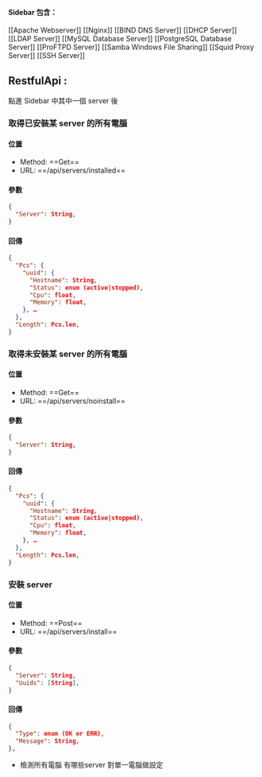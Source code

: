 #### Sidebar 包含：

[[Apache Webserver]]
[[Nginx]]
[[BIND DNS Server]]
[[DHCP Server]]
[[LDAP Server]]
[[MySQL Database Server]]
[[PostgreSQL Database Server]]
[[ProFTPD Server]]
[[Samba Windows File Sharing]]
[[Squid Proxy Server]]
[[SSH Server]]

## RestfulApi :

點進 Sidebar 中其中一個 server 後

### 取得已安裝某 server 的所有電腦

#### 位置

- Method: ==Get==
- URL: ==/api/servers/installed==

#### 參數

```Json
{
  "Server": String,
}
```

#### 回傳

```Json
{
  "Pcs": {
    "uuid": {
      "Hostname": String,
      "Status": enum (active|stopped),
      "Cpu": float,
      "Memory": float,
    }, …
  },
  "Length": Pcs.len,
}
```

### 取得未安裝某 server 的所有電腦

#### 位置

- Method: ==Get==
- URL: ==/api/servers/noinstall==

#### 參數

```Json
{
  "Server": String,
}
```

#### 回傳

```Json
{
  "Pcs": {
    "uuid": {
      "Hostname": String,
      "Status": enum (active|stopped),
      "Cpu": float,
      "Memory": float,
    }, …
  },
  "Length": Pcs.len,
}
```

### 安裝 server

#### 位置

- Method: ==Post==
- URL: ==/api/servers/install==

#### 參數

```Json
{
  "Server": String,
  "Uuids": [String],
}
```

#### 回傳

```Json
{
  "Type": enum (OK or ERR),
  "Message": String,
},
```

- 檢測所有電腦 有哪些server
  對單一電腦做設定
